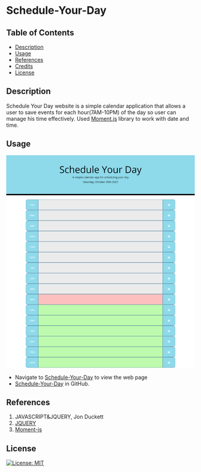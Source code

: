 # Schedule-Your-Day


## Table of Contents

* [Description](#description)
* [Usage](#usage)
* [References](#References)
* [Credits](#credits)
* [License](#license)

## Description

Schedule Your Day website is a simple calendar application that allows a user to save events for each hour(7AM-10PM) of the day so user can manage his time effectively. Used [Moment.js](https://momentjs.com/) library to work with date and time.

     
## Usage

![Schedule-Your-Day](./Assets/imagine/screencapture-file-C-Users-alkid-code-bootcamp-homework-Schedule-Your-Day-index-html-2022-10-29-16_13_09.png)
* Navigate to [Schedule-Your-Day](https://alkidavaci.github.io/Schedule-Your-Day/) to view the web page 
* [Schedule-Your-Day](https://github.com/alkidavaci/Schedule-Your-Day.git) in GitHub.


## References
1. JAVASCRIPT&JQUERY, Jon Duckett
2. [JQUERY](https://api.jquery.com/)
3. [Moment-js](https://momentjs.com/)


## License

[![License: MIT](https://img.shields.io/badge/License-MIT-yellow.svg)](https://opensource.org/licenses/MIT)
